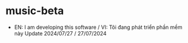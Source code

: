 # music-beta
* EN: I am developing this software / VI: Tôi đang phát triển phần mềm này
Update 2024/07/27 / 27/07/2024

